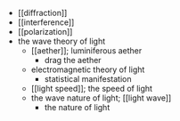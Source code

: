 - [[diffraction]]
- [[interference]]
- [[polarization]]
- the wave theory of light
    - [[aether]]; luminiferous aether
        - drag the aether
    - electromagnetic theory of light
        - statistical manifestation
    - [[light speed]]; the speed of light
    - the wave nature of light; [[light wave]]
        - the nature of light
